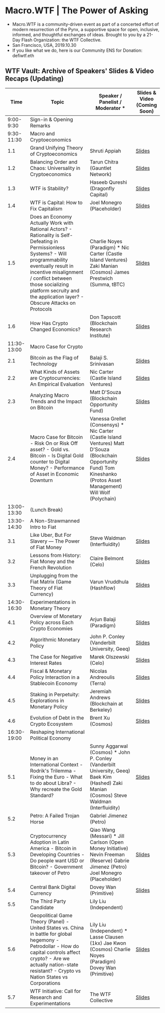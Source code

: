 # Macro.WTF | The Power of Asking
  - Macro.WTF is a community-driven event as part of a concerted effort of modern resurrection of the Pynx, a supportive space for open, inclusive, informed, and thoughtful exchanges of ideas. Brought to you by a 21-Day Flash Organization: the WTF Collective.
  - San Francisco, USA, 2019.10.30
  - If you like what we do, here is our Community ENS for Donation: defiwtf.eth
  
  
## WTF Vault: Archive of Speakers' Slides & Video Recaps (Updating)


|Time       |Topic                                                                                                                                                                                                                                                                                             |Speaker / Panelist / Moderator *                                                                                                                                           |Slides & Video (Coming Soon)                                                                                              |
|-----------|--------------------------------------------------------------------------------------------------------------------------------------------------------------------------------------------------------------------------------------------------------------------------------------------------|---------------------------------------------------------------------------------------------------------------------------------------------------------------------------|----------------------------------------------------------------------------------------------------|
|9:00-9:30  |Sign-in & Opening Remarks                                                                                                                                                                                                                                                                         |                                                                                                                                                                           |                                                                                                    |
|9:30-11:30 |Macro and Cryptoeconomics                                                                                                                                                                                                                                                                         |                                                                                                                                                                           |                                                                                                    |
|1.1        |Grand Unifying Theory of Cryptoeconomics                                                                                                                                                                                                                                                          |Shruti Appiah                                                                                                                                                              |[Slides](https://docs.google.com/presentation/d/1uMP_NVB5MKZx5ZoQrfXclAgobjWAztmgasnruljnSU8/edit?usp=sharing)|
|1.2        |Balancing Order and Chaos: Universality in Cryptoeconomics                                                                                                                                                                                                                                        |Tarun Chitra (Gauntlet Network)                                                                                                                                            |[Slides](https://docs.google.com/presentation/d/10pGORFLO8y7BZ0WSoNvWJPv1egA_PMogPJnAjeXSJyI/edit?usp=sharing)|
|1.3        |WTF is Stability?                                                                                                                                                                                                                                                                                 |Haseeb Qureshi (Dragonfly Capital)                                                                                                                                         |[Slides](https://docs.google.com/presentation/d/1i2hHt7vIZG3v4wzzfKQ6iZ9qC8WBBZ-pa1jvu-cOqwQ/edit?usp=sharing)|
|1.4        |WTF is Capital: How to Fix Capitalism                                                                                                                                                                                                                                                             |Joel Monegro (Placeholder)                                                                                                                                                 |[Slides](https://docs.google.com/presentation/d/12QNElYa956SyfT6bbYZDUs9hnYtmseZOoXkx2nM7q08/edit?usp=sharing)|
|1.5        |Does an Economy Actually Work with Rational Actors? - Rationality is Self-Defeating in Permissionless Systems? - Will programmability eventually result in incentive misalignment / conflict between those socializing platform secruity and the application layer? - Obscure Attacks on Protocols|Charlie Noyes (Paradigm) * Nic Carter (Castle Island Ventures) Zaki Manian (Cosmos) James Prestwich (Summa, tBTC)                                                          |[Slides](https://docs.google.com/presentation/d/1OEEeWnvk7_nGkf4lROGhuj0bVjTJUSaHUZdLMYM-jps/edit?usp=sharing)|
|1.6        |How Has Crypto Changed Economics?                                                                                                                                                                                                                                                                 |Don Tapscott (Blockchain Research Institute)                                                                                                                               |[Slides](https://docs.google.com/presentation/d/1b74iOAe2gJ0lTo-5mmXl5oQCGIR5LP_c62MOqjThaQs/edit?usp=sharing)|
|11:30-13:00|Macro Case for Crypto                                                                                                                                                                                                                                                                             |                                                                                                                                                                           |                                                                                                    |
|2.1        |Bitcoin as the Flag of Technology                                                                                                                                                                                                                                                                 |Balaji S. Srinivasan                                                                                                                                                       |[Slides](https://drive.google.com/file/d/17jB-TVJyo1E7OzVmLB0Payt8fB-T1Xhz/view?usp=sharing)                  |
|2.2        |What Kinds of Assets are Cryptocurrencies: An Empirical Evaluation                                                                                                                                                                                                                                |Nic Carter (Castle Island Ventures)                                                                                                                                        |[Slides](https://docs.google.com/presentation/d/1JB99c35q0efvMTYhH_CJA247Pf3sgxjgIqpu3BlFy7Q/edit?usp=sharing)|
|2.3        |Analyzing Macro Trends and the Impact on Bitcoin                                                                                                                                                                                                                                                  |Matt D'Souza (Blockchain Opportunity Fund)                                                                                                                                 |[Slides](https://docs.google.com/presentation/d/1ahgO4BMpV_GK95PDDBRaM_69YTAmrgHI2t8-SSE9UJc/edit?usp=sharing)|
|2.4        |Macro Case for Bitcoin - Risk On or Risk Off asset? - Gold vs. Bitcoin - Is Digital Gold counter to Digital Money? - Performance of Asset in Economic Downturn                                                                                                                                    |Vanessa Grellet (Consensys) * Nic Carter (Castle Island Ventures) Matt D'Souza (Blockchain Opportunity Fund) Tom Kineshanko (Protos Asset Management) Will Wolf (Polychain)|[Slides](https://docs.google.com/presentation/d/1OEEeWnvk7_nGkf4lROGhuj0bVjTJUSaHUZdLMYM-jps/edit?usp=sharing)|
|13:00-13:30|(Lunch Break)                                                                                                                                                                                                                                                                                     |                                                                                                                                                                           |                                                                                                    |
|13:30-14:30|A Non-Strawmanned Intro to Fiat                                                                                                                                                                                                                                                                   |                                                                                                                                                                           |                                                                                                    |
|3.1        |Like Uber, But For Slavery — The Power of Fiat Money                                                                                                                                                                                                                                              |Steve Waldman (Interfluidity)                                                                                                                                              |[Slides](https://drive.google.com/file/d/12CYhupkvf0-UMCH4oIyZxYj8Qrl92gDi/view?usp=sharing)                  |
|3.2        |Lessons from History: Fiat Money and the French Revolution                                                                                                                                                                                                                                        |Claire Belmont (Celo)                                                                                                                                                      |[Slides](https://docs.google.com/presentation/d/1k-4qNGnhycSzKSANXWK5cpo0LruLjlcfM_6sM2Hb5B8/edit?usp=sharing)|
|3.3        |Unplugging from the Fiat Matrix (Game Theory of Fiat Currency)                                                                                                                                                                                                                                    |Varun Vruddhula (Hashflow)                                                                                                                                                 |[Slides](https://docs.google.com/presentation/d/10TVXyMrfyoFXTR7YCGbQ7qPj4OuVge1gk2uHUynwmY4/edit?usp=sharing)|
|14:30-16:30|Experimentations in Monetary Theory                                                                                                                                                                                                                                                               |                                                                                                                                                                           |                                                                                                    |
|4.1        |Overview of Monetary Policy across Each Crypto Economies                                                                                                                                                                                                                                          |Arjun Balaji (Paradigm)                                                                                                                                                    |[Slides](https://drive.google.com/file/d/1XLNnf2ib9mVlmKFlRI8I1OXe5o6v5RK6/view?usp=sharing)                  |
|4.2        |Algorithmic Monetary Policy                                                                                                                                                                                                                                                                       |John P. Conley (Vanderbilt University, Geeq)                                                                                                                               |[Slides](https://drive.google.com/file/d/1tpB4NaLfWEU5NwoVhetVhUG7rNtrxY4p/view?usp=sharing)                  |
|4.3        |The Case for Negative Interest Rates                                                                                                                                                                                                                                                              |Marek Olszewski (Celo)                                                                                                                                                     |[Slides](https://docs.google.com/presentation/d/18CYJ8a1_QGnUBb5rhigqijkNm5FtkjKzrDC63Os4AAY/edit?usp=sharing)|
|4.4        |Fiscal & Monetary Policy Interaction in a Stablecoin Economy                                                                                                                                                                                                                                      |Nicolas Andreoulis (Terra)                                                                                                                                                 |[Slides](https://drive.google.com/file/d/17Kyah4KLWfrYxqfGIyJujfyDKqEO1BsT/view?usp=sharing)                  |
|4.5        |Staking in Perpetuity: Explorations in Monetary Policy                                                                                                                                                                                                                                            |Jeremiah Andrews (Blockchain at Berkeley)                                                                                                                                  |[Slides](https://docs.google.com/presentation/d/1KxOr6E-8U_hvADnBraUzErWKsxGxlIUddeWSCWLBjCw/edit?usp=sharing)|
|4.6        |Evolution of Debt in the Crypto Ecosystem                                                                                                                                                                                                                                                         |Brent Xu (Cosmos)                                                                                                                                                          |[Slides](https://docs.google.com/presentation/d/1NWTc3NnF1WGQW12eN3iIdQW5CBjA4q7RolWdvyT2HjM/edit?usp=sharing)|
|16:30-19:00|Reshaping International Political Economy                                                                                                                                                                                                                                                         |                                                                                                                                                                           |                                                                                                    |
|5.1        |Money in an International Context - Rodrik's Trilemma - Fixing the Euro - What to do about Libra? - Why recreate the Gold Standard?                                                                                                                                                               |Sunny Aggarwal (Cosmos) * John P. Conley (Vanderbilt University, Geeq) Baek Kim (Hashed) Zaki Manian (Cosmos) Steve Waldman (Interfluidity)                                |[Slides](https://docs.google.com/presentation/d/1OEEeWnvk7_nGkf4lROGhuj0bVjTJUSaHUZdLMYM-jps/edit?usp=sharing)|
|5.2        |Petro: A Failed Trojan Horse                                                                                                                                                                                                                                                                      |Gabriel Jimenez (Petro)                                                                                                                                                    |                                                                                                    |
|5.3        |Cryptocurrency Adoption in Latin America - Bitcoin in Developing Countries - Do people want USD or Bitcoin? - Government takeover of Petro                                                                                                                                                        |Qiao Wang (Messari) * Jill Carlson (Open Money Initiative) Nevin Freeman (Reserve) Gabrie Jimenez (Petro) Joel Monegro (Placeholder)                                       |[Slides](https://docs.google.com/presentation/d/1OEEeWnvk7_nGkf4lROGhuj0bVjTJUSaHUZdLMYM-jps/edit?usp=sharing)|
|5.4        |Central Bank Digital Currency                                                                                                                                                                                                                                                                     |Dovey Wan (Primitive)                                                                                                                                                      |[Slides](https://docs.google.com/presentation/d/19NhpGFVPYMNOpfccIz7ZND6gvjLvFt5CbHyeXn8znKA/edit?usp=sharing)|
|5.5        |The Third Party Candidate                                                                                                                                                                                                                                                                         |Lily Liu (Independent)                                                                                                                                                     |                                                                                                    |
|5.6        |Geopolitical Game Theory (Panel) - United States vs. China in battle for global hegemony - Petrodollar - How do capital controls affect crypto? - Are we actually nation-state resistant? - Crypto vs Nation States vs Corporations                                                               |Lily Liu (Independent) * Lasse Clausen (1kx) Jae Kwon (Cosmos) Charlie Noyes (Paradigm) Dovey Wan (Primitive)                                                              |[Slides](https://docs.google.com/presentation/d/1OEEeWnvk7_nGkf4lROGhuj0bVjTJUSaHUZdLMYM-jps/edit?usp=sharing)|
|5.7        |WTF Initiative: Call for Research and Experimentations                                                                                                                                                                                                                                            |The WTF Collective                                                                                                                                                         |[Slides](https://docs.google.com/presentation/d/1OEEeWnvk7_nGkf4lROGhuj0bVjTJUSaHUZdLMYM-jps/edit?usp=sharing)|
